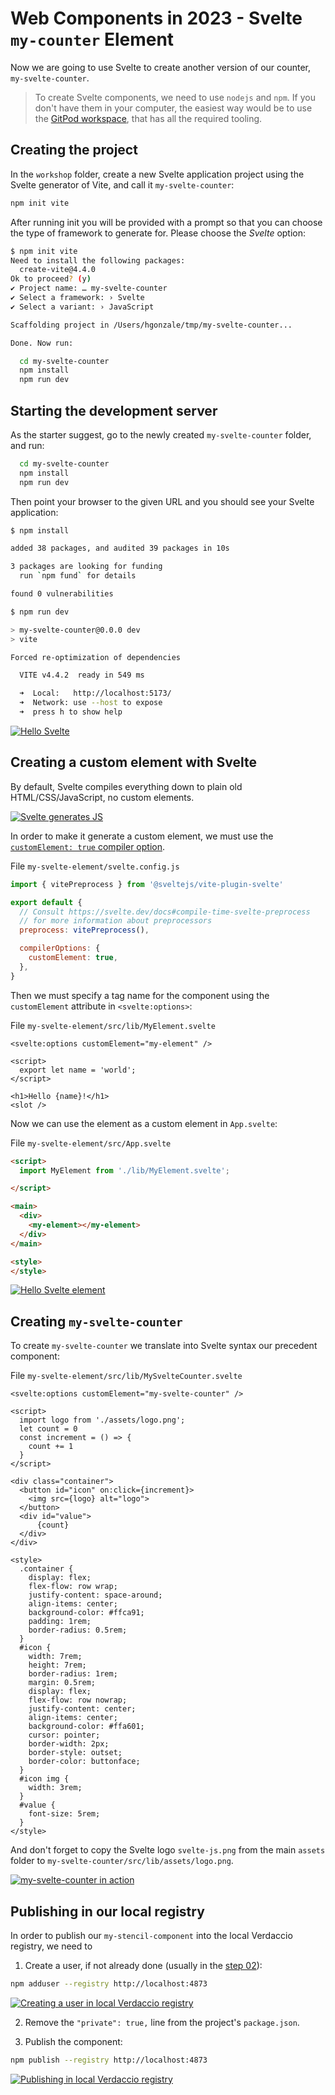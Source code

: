 # Web Components in 2023 - Svelte `my-counter` Element

Now we are going to use Svelte to create another version of our counter, `my-svelte-counter`.


> To create Svelte components, we need to use `nodejs` and `npm`. If you don't have them in your computer, the easiest way would be to use the [GitPod workspace](https://gitpod.io/#https://github.com/LostInBrittany/web-components-in-2023.git), that has all the required tooling.



## Creating the project

In the `workshop` folder, create a new Svelte application project using the Svelte generator of Vite, and call it `my-svelte-counter`:


```bash
npm init vite
```
After running init you will be provided with a prompt so that you can choose the type of framework to generate for. Please choose the *Svelte* option:

```bash
$ npm init vite
Need to install the following packages:
  create-vite@4.4.0
Ok to proceed? (y)
✔ Project name: … my-svelte-counter
✔ Select a framework: › Svelte
✔ Select a variant: › JavaScript

Scaffolding project in /Users/hgonzale/tmp/my-svelte-counter...

Done. Now run:

  cd my-svelte-counter
  npm install
  npm run dev
```

## Starting the development server

As the starter suggest, go to the newly created `my-svelte-counter` folder, and run:

```bash
  cd my-svelte-counter
  npm install
  npm run dev
``` 

Then point your browser to the given URL and you should see your Svelte application:

```bash
$ npm install

added 38 packages, and audited 39 packages in 10s

3 packages are looking for funding
  run `npm fund` for details

found 0 vulnerabilities

$ npm run dev

> my-svelte-counter@0.0.0 dev
> vite

Forced re-optimization of dependencies

  VITE v4.4.2  ready in 549 ms

  ➜  Local:   http://localhost:5173/
  ➜  Network: use --host to expose
  ➜  press h to show help
```

[![Hello Svelte](./img/hello-svelte-1024.jpg)](./img/hello-svelte.png)

## Creating a custom element with Svelte

By default, Svelte compiles everything down to plain old HTML/CSS/JavaScript, no custom elements.

[![Svelte generates JS](./img/svelte-generates-js-1024.jpg)](./img/svelte-generates-js.png)

In order to make it generate a custom element, we must use the [`customElement: true` compiler option](https://svelte.dev/docs/custom-elements-api).

File `my-svelte-element/svelte.config.js`
```javascript
import { vitePreprocess } from '@sveltejs/vite-plugin-svelte'

export default {
  // Consult https://svelte.dev/docs#compile-time-svelte-preprocess
  // for more information about preprocessors
  preprocess: vitePreprocess(),

  compilerOptions: {
    customElement: true,
  },
}
```

Then we must  specify a tag name for the component using the `customElement` attribute in `<svelte:options>`:

File `my-svelte-element/src/lib/MyElement.svelte`
```svelte
<svelte:options customElement="my-element" />

<script>
  export let name = 'world';
</script>

<h1>Hello {name}!</h1>
<slot />
```

Now we can use the element as a custom element in `App.svelte`:

File `my-svelte-element/src/App.svelte`
```html
<script>
  import MyElement from './lib/MyElement.svelte';

</script>

<main>
  <div>
    <my-element></my-element>
  </div>
</main>

<style>
</style>
```
[![Hello Svelte element](./img/hello-svelte-element-1024.jpg)](./img/hello-svelte-element.png)


## Creating `my-svelte-counter`

To create `my-svelte-counter` we translate into Svelte syntax our precedent component:

File `my-svelte-element/src/lib/MySvelteCounter.svelte`
```svelte
<svelte:options customElement="my-svelte-counter" />

<script>
  import logo from './assets/logo.png';
  let count = 0
  const increment = () => {
    count += 1
  }
</script>

<div class="container">
  <button id="icon" on:click={increment}>
    <img src={logo} alt="logo">
  </button>
  <div id="value">
      {count}
  </div>
</div>

<style>
  .container {
    display: flex; 
    flex-flow: row wrap; 
    justify-content: space-around; 
    align-items: center; 
    background-color: #ffca91; 
    padding: 1rem; 
    border-radius: 0.5rem;
  }
  #icon {
    width: 7rem; 
    height: 7rem; 
    border-radius: 1rem; 
    margin: 0.5rem; 
    display: flex; 
    flex-flow: row nowrap; 
    justify-content: center; 
    align-items: center; 
    background-color: #ffa601; 
    cursor: pointer; 
    border-width: 2px; 
    border-style: outset; 
    border-color: buttonface;
  }
  #icon img {
    width: 3rem;
  }
  #value {
    font-size: 5rem;
  }
</style>
```

And don't forget to copy the Svelte logo `svelte-js.png` from the main `assets` folder to `my-svelte-counter/src/lib/assets/logo.png`.

[![`my-svelte-counter` in action](./img/my-svelte-counter-1024.jpg)](./img/my-svelte-counter.png)


## Publishing in our local registry

In order to publish our `my-stencil-component` into the local Verdaccio registry, we need to

1. Create a user, if not already done (usually in the [step 02](../step-02/)):

```bash
npm adduser --registry http://localhost:4873
```

  [![Creating a user in local Verdaccio registry](./img/gitpod-registry-add-user-1024.png)](./img/gitpod-registry-add-user.png)

2. Remove the `"private": true,` line from the project's `package.json`.

3. Publish the component:

```bash 
npm publish --registry http://localhost:4873
```

  [![Publishing in local Verdaccio registry](./img/gitpod-registry-publish-1024.png)](./img/gitpod-registry-publish.png)